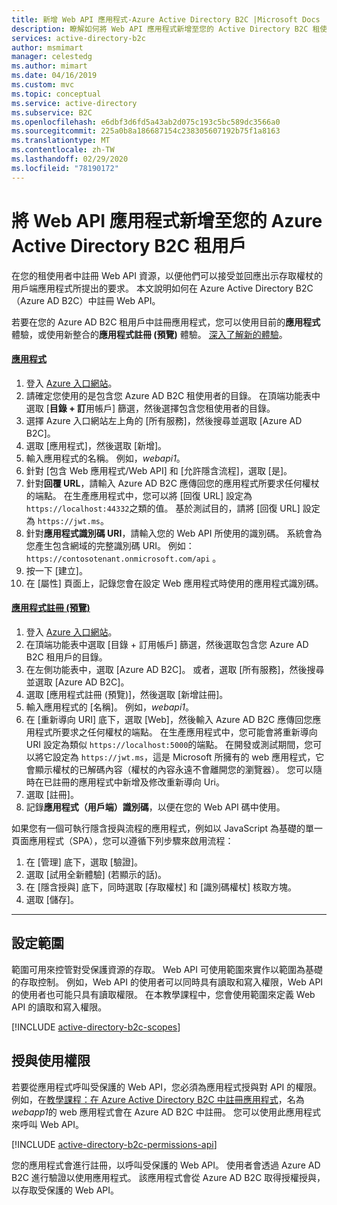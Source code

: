 ```yaml
---
title: 新增 Web API 應用程式-Azure Active Directory B2C |Microsoft Docs
description: 瞭解如何將 Web API 應用程式新增至您的 Active Directory B2C 租使用者。
services: active-directory-b2c
author: msmimart
manager: celestedg
ms.author: mimart
ms.date: 04/16/2019
ms.custom: mvc
ms.topic: conceptual
ms.service: active-directory
ms.subservice: B2C
ms.openlocfilehash: e6dbf3d6fd5a43ab2d075c193c5bc589dc3566a0
ms.sourcegitcommit: 225a0b8a186687154c238305607192b75f1a8163
ms.translationtype: MT
ms.contentlocale: zh-TW
ms.lasthandoff: 02/29/2020
ms.locfileid: "78190172"
---
```

# <a name="add-a-web-api-application-to-your-azure-active-directory-b2c-tenant"></a>將 Web API 應用程式新增至您的 Azure Active Directory B2C 租用戶

 在您的租使用者中註冊 Web API 資源，以便他們可以接受並回應出示存取權杖的用戶端應用程式所提出的要求。 本文說明如何在 Azure Active Directory B2C （Azure AD B2C）中註冊 Web API。

若要在您的 Azure AD B2C 租用戶中註冊應用程式，您可以使用目前的**應用程式**體驗，或使用新整合的**應用程式註冊 (預覽)** 體驗。 [深入了解新的體驗](https://aka.ms/b2cappregintro)。

#### <a name="applications"></a>[應用程式](#tab/applications/)

1. 登入 [Azure 入口網站](https://portal.azure.com)。
2. 請確定您使用的是包含您 Azure AD B2C 租使用者的目錄。 在頂端功能表中選取 [**目錄 + 訂**用帳戶] 篩選，然後選擇包含您租使用者的目錄。
3. 選擇 Azure 入口網站左上角的 [所有服務]，然後搜尋並選取 [Azure AD B2C]。
4. 選取 [應用程式]，然後選取 [新增]。
5. 輸入應用程式的名稱。 例如，*webapi1*。
6. 針對 [包含 Web 應用程式/Web API] 和 [允許隱含流程]，選取 [是]。
7. 針對**回覆 URL**，請輸入 Azure AD B2C 應傳回您的應用程式所要求任何權杖的端點。 在生產應用程式中，您可以將 [回復 URL] 設定為 `https://localhost:44332`之類的值。 基於測試目的，請將 [回復 URL] 設定為 `https://jwt.ms`。
8. 針對**應用程式識別碼 URI**，請輸入您的 Web API 所使用的識別碼。 系統會為您產生包含網域的完整識別碼 URI。 例如： `https://contosotenant.onmicrosoft.com/api` 。
9. 按一下 [建立]。
10. 在 [屬性] 頁面上，記錄您會在設定 Web 應用程式時使用的應用程式識別碼。

#### <a name="app-registrations-preview"></a>[應用程式註冊 (預覽)](#tab/app-reg-preview/)

1. 登入 [Azure 入口網站](https://portal.azure.com)。
1. 在頂端功能表中選取 [目錄 + 訂用帳戶] 篩選，然後選取包含您 Azure AD B2C 租用戶的目錄。
1. 在左側功能表中，選取 [Azure AD B2C]。 或者，選取 [所有服務]，然後搜尋並選取 [Azure AD B2C]。
1. 選取 [應用程式註冊 (預覽)]，然後選取 [新增註冊]。
1. 輸入應用程式的 [名稱]。 例如，*webapi1*。
1. 在 [重新導向 URI] 底下，選取 [Web]，然後輸入 Azure AD B2C 應傳回您應用程式所要求之任何權杖的端點。 在生產應用程式中，您可能會將重新導向 URI 設定為類似 `https://localhost:5000`的端點。 在開發或測試期間，您可以將它設定為 `https://jwt.ms`，這是 Microsoft 所擁有的 web 應用程式，它會顯示權杖的已解碼內容（權杖的內容永遠不會離開您的瀏覽器）。 您可以隨時在已註冊的應用程式中新增及修改重新導向 Uri。
1. 選取 [註冊]。
1. 記錄**應用程式（用戶端）識別碼**，以便在您的 Web API 碼中使用。

如果您有一個可執行隱含授與流程的應用程式，例如以 JavaScript 為基礎的單一頁面應用程式（SPA），您可以遵循下列步驟來啟用流程：

1. 在 [管理] 底下，選取 [驗證]。
1. 選取 [試用全新體驗] (若顯示的話)。
1. 在 [隱含授與] 底下，同時選取 [存取權杖] 和 [識別碼權杖] 核取方塊。
1. 選取 [儲存]。

* * *

## <a name="configure-scopes"></a>設定範圍

範圍可用來控管對受保護資源的存取。 Web API 可使用範圍來實作以範圍為基礎的存取控制。 例如，Web API 的使用者可以同時具有讀取和寫入權限，Web API 的使用者也可能只具有讀取權限。 在本教學課程中，您會使用範圍來定義 Web API 的讀取和寫入權限。

[!INCLUDE [active-directory-b2c-scopes](../../includes/active-directory-b2c-scopes.md)]

## <a name="grant-permissions"></a>授與使用權限

若要從應用程式呼叫受保護的 Web API，您必須為應用程式授與對 API 的權限。 例如，在[教學課程：在 Azure Active Directory B2C 中註冊應用程式](tutorial-register-applications.md)，名為*webapp1*的 web 應用程式會在 Azure AD B2C 中註冊。 您可以使用此應用程式來呼叫 Web API。

[!INCLUDE [active-directory-b2c-permissions-api](../../includes/active-directory-b2c-permissions-api.md)]

您的應用程式會進行註冊，以呼叫受保護的 Web API。 使用者會透過 Azure AD B2C 進行驗證以使用應用程式。 該應用程式會從 Azure AD B2C 取得授權授與，以存取受保護的 Web API。

